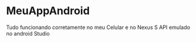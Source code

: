 # MeuAppAndroid

Tudo funcionando corretamente no meu Celular e no Nexus S API emulado no android Studio
